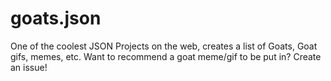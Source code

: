 # goats.json

One of the coolest JSON Projects on the web, creates a list of Goats, Goat gifs, memes, etc. Want to recommend a goat meme/gif to be put in? Create an issue!

